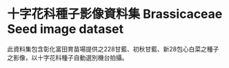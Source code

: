 # 十字花科種子影像資料集 Brassicaceae Seed image dataset
此資料集包含彰化富田育苗場提供之228甘藍、初秋甘藍、新28包心白菜之種子之影像，以十字花科種子自動選別機台拍攝。